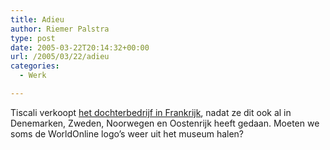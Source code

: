 ```yaml
---
title: Adieu
author: Riemer Palstra
type: post
date: 2005-03-22T20:14:32+00:00
url: /2005/03/22/adieu
categories:
  - Werk

---
```

Tiscali verkoopt [het dochterbedrijf in Frankrijk][1], nadat ze dit ook al in Denemarken, Zweden, Noorwegen en Oostenrijk heeft gedaan. Moeten we soms de WorldOnline logo&#8217;s weer uit het museum halen?

 [1]: http://www.theregister.co.uk/2005/03/22/tiscali_france/